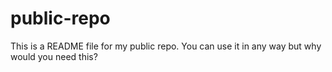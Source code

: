 # public-repo
This is a README file for my public repo. You can use it in any way but why would you need this?
